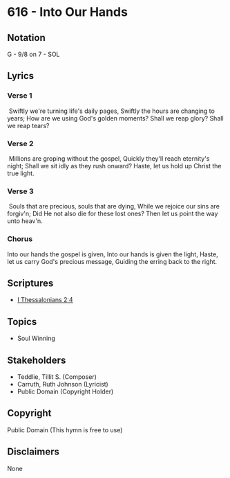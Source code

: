 # 616 - Into Our Hands

## Notation

G - 9/8 on 7 - SOL

## Lyrics

### Verse 1

 Swiftly we're turning life's daily pages, Swiftly the hours are changing to years; How are we using God's golden moments? Shall we reap glory? Shall we reap tears?

### Verse 2

 Millions are groping without the gospel, Quickly they'll reach eternity's night; Shall we sit idly as they rush onward? Haste, let us hold up Christ the true light.

### Verse 3

 Souls that are precious, souls that are dying, While we rejoice our sins are forgiv'n; Did He not also die for these lost ones? Then let us point the way unto heav'n. 

### Chorus

Into our hands the gospel is given, Into our hands is given the light, Haste, let us carry God's precious message, Guiding the erring back to the right. 


## Scriptures

- [I Thessalonians 2:4](https://www.biblegateway.com/passage/?search=I%20Thessalonians%202%3A4)

## Topics

- Soul Winning

## Stakeholders

- Teddlie, Tillit S. (Composer)
- Carruth, Ruth Johnson (Lyricist)
- Public Domain (Copyright Holder)

## Copyright

Public Domain
(This hymn is free to use)

## Disclaimers

None

